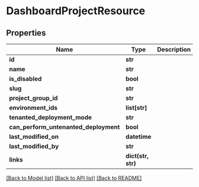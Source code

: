 # DashboardProjectResource

## Properties
Name | Type | Description | Notes
------------ | ------------- | ------------- | -------------
**id** | **str** |  | [optional] 
**name** | **str** |  | [optional] 
**is_disabled** | **bool** |  | [optional] 
**slug** | **str** |  | [optional] 
**project_group_id** | **str** |  | [optional] 
**environment_ids** | **list[str]** |  | [optional] 
**tenanted_deployment_mode** | **str** |  | [optional] 
**can_perform_untenanted_deployment** | **bool** |  | [optional] 
**last_modified_on** | **datetime** |  | [optional] 
**last_modified_by** | **str** |  | [optional] 
**links** | **dict(str, str)** |  | [optional] 

[[Back to Model list]](../README.md#documentation-for-models) [[Back to API list]](../README.md#documentation-for-api-endpoints) [[Back to README]](../README.md)


